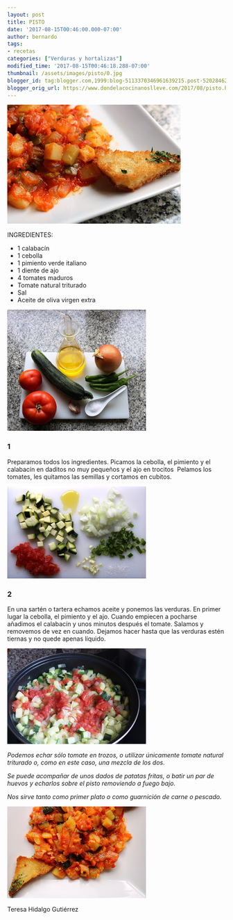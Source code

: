 ```yaml
---
layout: post
title: PISTO
date: '2017-08-15T00:46:00.000-07:00'
author: bernardo
tags:
- recetas
categories: ["Verduras y hortalizas"]
modified_time: '2017-08-15T00:46:18.288-07:00'
thumbnail: /assets/images/pisto/0.jpg
blogger_id: tag:blogger.com,1999:blog-5113370346961639215.post-5202846291817045090
blogger_orig_url: https://www.dondelacocinanoslleve.com/2017/08/pisto.html
---
```


![](/assets/images/pisto/0.jpg)

  
INGREDIENTES:
* 1 calabacín
* 1 cebolla
* 1 pimiento verde italiano
* 1 diente de ajo
* 4 tomates maduros
* Tomate natural triturado
* Sal
* Aceite de oliva virgen extra  

![](/assets/images/pisto/1.jpg)

  

### 1

Preparamos todos los ingredientes. Picamos la cebolla, el pimiento y el calabacín en daditos no muy pequeños y el ajo en trocitos  Pelamos los tomates, les quitamos las semillas y cortamos en cubitos.  

![](/assets/images/pisto/2.jpg)

  

### 2

En una sartén o tartera echamos aceite y ponemos las verduras. En primer lugar la cebolla, el pimiento y el ajo. Cuando empiecen a pocharse añadimos el calabacín y unos minutos después el tomate. Salamos y removemos de vez en cuando. Dejamos hacer hasta que las verduras estén tiernas y no quede apenas líquido.  

![](/assets/images/pisto/3.jpg)

  

_Podemos echar sólo tomate en trozos, o utilizar únicamente tomate natural triturado o, como en este caso, una mezcla de los dos._

_Se puede acompañar de unos dados de patatas fritas, o batir un par de huevos y echarlos sobre el pisto removiendo a fuego bajo._

_Nos sirve tanto como primer plato o como guarnición de carne o pescado._

![](/assets/images/pisto/4.jpg)

  

  
Teresa Hidalgo Gutiérrez
